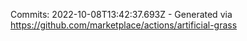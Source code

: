 Commits: 2022-10-08T13:42:37.693Z - Generated via https://github.com/marketplace/actions/artificial-grass
<br>
